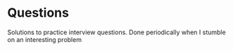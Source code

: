 # Questions
Solutions to practice interview questions.  Done periodically when I stumble on an interesting problem
